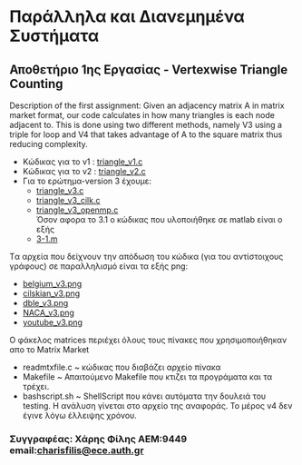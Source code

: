 
# Παράλληλα και Διανεμημένα Συστήματα
## Αποθετήριο 1ης Εργασίας - Vertexwise Triangle Counting
Description of the first assignment:
Given an adjacency matrix A in matrix market format, our code calculates in how many triangles is each node adjacent to. This is done using two different methods, namely V3 using a triple for loop and V4 that takes advantage of A to the square matrix thus reducing complexity.

* Κώδικας για το v1 : [triangle_v1.c](https://github.com/harryfilis/Parallel_and_Distributed_Systems_Assignments/blob/master/Vertexwise_triangle_counting-asgmt1/triangle_v1.c)
* Κώδικας για το v2 : [triangle_v2.c](https://github.com/harryfilis/Parallel_and_Distributed_Systems_Assignments/blob/master/Vertexwise_triangle_counting-asgmt1/triangle_v2.c)
* Για το ερώτημα-version 3 έχουμε:
  * [triangle_v3.c](https://github.com/harryfilis/Parallel_and_Distributed_Systems_Assignments/blob/master/Vertexwise_triangle_counting-asgmt1/triangle_v3.c)
  * [triangle_v3_cilk.c](https://github.com/harryfilis/Parallel_and_Distributed_Systems_Assignments/blob/master/Vertexwise_triangle_counting-asgmt1/triangle_v3_cilk.c)
  * [triangle_v3_openmp.c](https://github.com/harryfilis/Parallel_and_Distributed_Systems_Assignments/blob/master/Vertexwise_triangle_counting-asgmt1/triangle_v3_opmp.c)</br>
Όσον αφορα το 3.1 ο κώδικας που υλοποιήθηκε σε matlab είναι ο εξής
  * [3-1.m](https://github.com/harryfilis/Parallel_and_Distributed_Systems_Assignments/blob/master/Vertexwise_triangle_counting-asgmt1/3-1.m)
  
Tα αρχεία που δείχνουν την απόδωση του κώδικα (για του αντίστοιχους γράφους) σε παραλληλισμό είναι τα εξής png:
  * [belgium_v3.png](https://github.com/harryfilis/Parallel_and_Distributed_Systems_Assignments/blob/master/Vertexwise_triangle_counting-asgmt1/belgium_v3.png)
  * [cilskian_v3.png](https://github.com/harryfilis/Parallel_and_Distributed_Systems_Assignments/blob/master/Vertexwise_triangle_counting-asgmt1/cilskian_v3.png)
  * [dble_v3.png](https://github.com/harryfilis/Parallel_and_Distributed_Systems_Assignments/blob/master/Vertexwise_triangle_counting-asgmt1/dble_v3.png)
  * [NACA_v3.png](https://github.com/harryfilis/Parallel_and_Distributed_Systems_Assignments/blob/master/Vertexwise_triangle_counting-asgmt1/NACA_v3.png)
  * [youtube_v3.png](https://github.com/harryfilis/Parallel_and_Distributed_Systems_Assignments/blob/master/Vertexwise_triangle_counting-asgmt1/youtube_v3.png)
  
  Ο φάκελος matrices περιέχει όλους τους πίνακες που χρησιμοποιήθηκαν απο το Matrix Market
  * readmtxfile.c ~ κώδικας που διαβάζει αρχείο πίνακα
  * Makefile ~ Απαιτούμενο Makefile που κτιζει τα προγράματα και τα τρέχει.
  * bashscript.sh ~ ShellScript που κάνει αυτόματα την δουλειά του testing.
  Η ανάλυση γίνεται στο αρχείο της αναφοράς.
  Το μέρος v4 δεν έγινε λόγω έλλειψης χρόνου.
  ### Συγγραφέας: Χάρης Φίλης ΑΕΜ:9449 email:charisfilis@ece.auth.gr 
